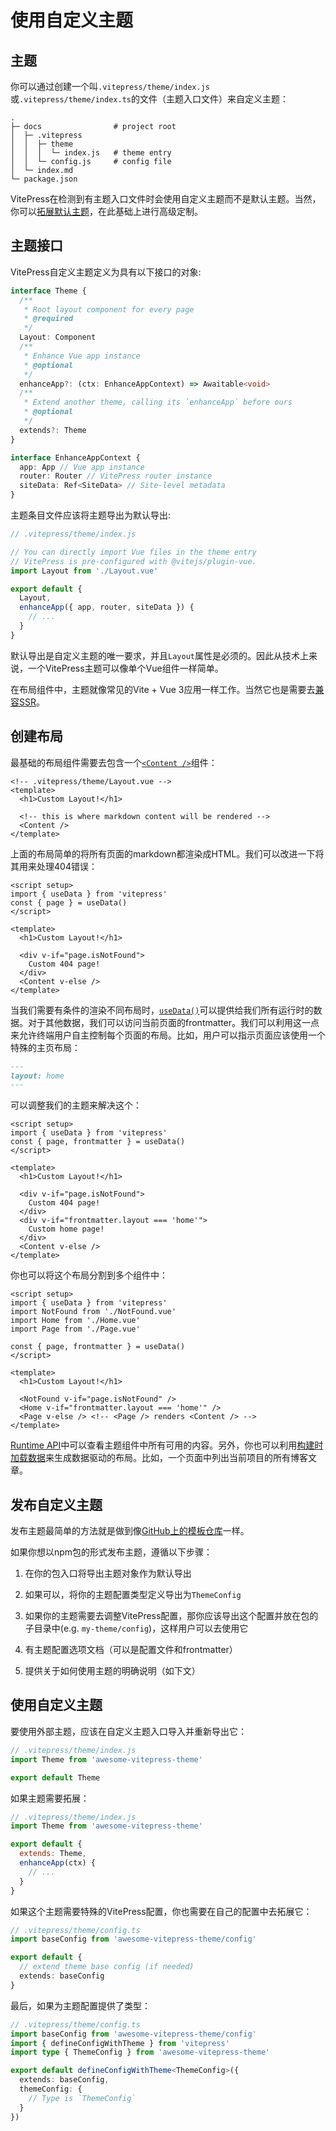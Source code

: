 # 使用自定义主题

## 主题

你可以通过创建一个叫`.vitepress/theme/index.js`或`.vitepress/theme/index.ts`的文件（主题入口文件）来自定义主题：

```
.
├─ docs                # project root
│  ├─ .vitepress
│  │  ├─ theme
│  │  │  └─ index.js   # theme entry
│  │  └─ config.js     # config file
│  └─ index.md
└─ package.json
```

VitePress在检测到有主题入口文件时会使用自定义主题而不是默认主题。当然，你可以[拓展默认主题](./extending-default-theme)，在此基础上进行高级定制。

## 主题接口

VitePress自定义主题定义为具有以下接口的对象:

```ts
interface Theme {
  /**
   * Root layout component for every page
   * @required
   */
  Layout: Component
  /**
   * Enhance Vue app instance
   * @optional
   */
  enhanceApp?: (ctx: EnhanceAppContext) => Awaitable<void>
  /**
   * Extend another theme, calling its `enhanceApp` before ours
   * @optional
   */
  extends?: Theme
}

interface EnhanceAppContext {
  app: App // Vue app instance
  router: Router // VitePress router instance
  siteData: Ref<SiteData> // Site-level metadata
}
```

主题条目文件应该将主题导出为默认导出:

```js
// .vitepress/theme/index.js

// You can directly import Vue files in the theme entry
// VitePress is pre-configured with @vitejs/plugin-vue.
import Layout from './Layout.vue'

export default {
  Layout,
  enhanceApp({ app, router, siteData }) {
    // ...
  }
}
```

默认导出是自定义主题的唯一要求，并且`Layout`属性是必须的。因此从技术上来说，一个VitePress主题可以像单个Vue组件一样简单。

在布局组件中，主题就像常见的Vite + Vue 3应用一样工作。当然它也是需要去[兼容SSR](./using-vue#browser-api-access-restrictions)。

## 创建布局

最基础的布局组件需要去包含一个[`<Content />`](/reference/runtime-api#content)组件：

```vue
<!-- .vitepress/theme/Layout.vue -->
<template>
  <h1>Custom Layout!</h1>

  <!-- this is where markdown content will be rendered -->
  <Content />
</template>
```

上面的布局简单的将所有页面的markdown都渲染成HTML。我们可以改进一下将其用来处理404错误：

```vue{1-4,9-12}
<script setup>
import { useData } from 'vitepress'
const { page } = useData()
</script>

<template>
  <h1>Custom Layout!</h1>

  <div v-if="page.isNotFound">
    Custom 404 page!
  </div>
  <Content v-else />
</template>
```

当我们需要有条件的渲染不同布局时，[`useData()`](/reference/runtime-api#usedata)可以提供给我们所有运行时的数据。对于其他数据，我们可以访问当前页面的frontmatter。我们可以利用这一点来允许终端用户自主控制每个页面的布局。比如，用户可以指示页面应该使用一个特殊的主页布局：

```md
---
layout: home
---
```

可以调整我们的主题来解决这个：

```vue{3,12-14}
<script setup>
import { useData } from 'vitepress'
const { page, frontmatter } = useData()
</script>

<template>
  <h1>Custom Layout!</h1>

  <div v-if="page.isNotFound">
    Custom 404 page!
  </div>
  <div v-if="frontmatter.layout === 'home'">
    Custom home page!
  </div>
  <Content v-else />
</template>
```

你也可以将这个布局分割到多个组件中：

```vue{3-5,12-15}
<script setup>
import { useData } from 'vitepress'
import NotFound from './NotFound.vue'
import Home from './Home.vue'
import Page from './Page.vue'

const { page, frontmatter } = useData()
</script>

<template>
  <h1>Custom Layout!</h1>

  <NotFound v-if="page.isNotFound" />
  <Home v-if="frontmatter.layout === 'home'" />
  <Page v-else /> <!-- <Page /> renders <Content /> -->
</template>
```

[Runtime API](/reference/runtime-api)中可以查看主题组件中所有可用的内容。另外，你也可以利用[构建时加载数据](./data-loading)来生成数据驱动的布局。比如，一个页面中列出当前项目的所有博客文章。

## 发布自定义主题

发布主题最简单的方法就是做到像[GitHub上的模板仓库](https://docs.github.com/en/repositories/creating-and-managing-repositories/creating-a-template-repository)一样。

如果你想以npm包的形式发布主题，遵循以下步骤：

1. 在你的包入口将导出主题对象作为默认导出

2. 如果可以，将你的主题配置类型定义导出为`ThemeConfig`

3. 如果你的主题需要去调整VitePress配置，那你应该导出这个配置并放在包的子目录中(e.g. `my-theme/config`)，这样用户可以去使用它

4. 有主题配置选项文档（可以是配置文件和frontmatter）

5. 提供关于如何使用主题的明确说明（如下文）

## 使用自定义主题

要使用外部主题，应该在自定义主题入口导入并重新导出它：

```js
// .vitepress/theme/index.js
import Theme from 'awesome-vitepress-theme'

export default Theme
```

如果主题需要拓展：

```js
// .vitepress/theme/index.js
import Theme from 'awesome-vitepress-theme'

export default {
  extends: Theme,
  enhanceApp(ctx) {
    // ...
  }
}
```

如果这个主题需要特殊的VitePress配置，你也需要在自己的配置中去拓展它：

```ts
// .vitepress/theme/config.ts
import baseConfig from 'awesome-vitepress-theme/config'

export default {
  // extend theme base config (if needed)
  extends: baseConfig
}
```

最后，如果为主题配置提供了类型：

```ts
// .vitepress/theme/config.ts
import baseConfig from 'awesome-vitepress-theme/config'
import { defineConfigWithTheme } from 'vitepress'
import type { ThemeConfig } from 'awesome-vitepress-theme'

export default defineConfigWithTheme<ThemeConfig>({
  extends: baseConfig,
  themeConfig: {
    // Type is `ThemeConfig`
  }
})
```
